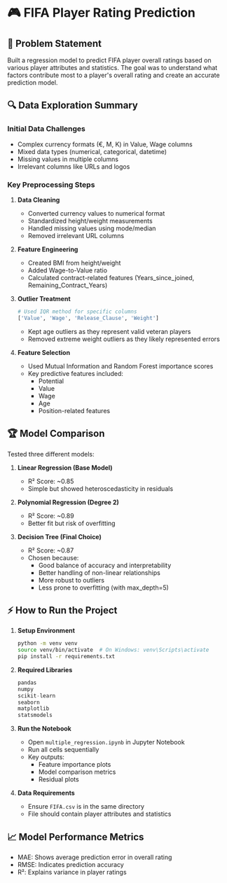 # 🎮 FIFA Player Rating Prediction

## 📌 Problem Statement
Built a regression model to predict FIFA player overall ratings based on various player attributes and statistics. The goal was to understand what factors contribute most to a player's overall rating and create an accurate prediction model.

## 🔍 Data Exploration Summary

### Initial Data Challenges
- Complex currency formats (€, M, K) in Value, Wage columns
- Mixed data types (numerical, categorical, datetime)
- Missing values in multiple columns
- Irrelevant columns like URLs and logos

### Key Preprocessing Steps
1. **Data Cleaning**
   - Converted currency values to numerical format
   - Standardized height/weight measurements
   - Handled missing values using mode/median
   - Removed irrelevant URL columns

2. **Feature Engineering**
   - Created BMI from height/weight
   - Added Wage-to-Value ratio
   - Calculated contract-related features (Years_since_joined, Remaining_Contract_Years)

3. **Outlier Treatment**
   ```python
   # Used IQR method for specific columns
   ['Value', 'Wage', 'Release_Clause', 'Weight']
   ```
   - Kept age outliers as they represent valid veteran players
   - Removed extreme weight outliers as they likely represented errors

4. **Feature Selection**
   - Used Mutual Information and Random Forest importance scores
   - Key predictive features included:
     - Potential
     - Value
     - Wage
     - Age
     - Position-related features

## 🏆 Model Comparison

Tested three different models:

1. **Linear Regression (Base Model)**
   - R² Score: ~0.85
   - Simple but showed heteroscedasticity in residuals

2. **Polynomial Regression (Degree 2)**
   - R² Score: ~0.89
   - Better fit but risk of overfitting

3. **Decision Tree (Final Choice)**
   - R² Score: ~0.87
   - Chosen because:
     - Good balance of accuracy and interpretability
     - Better handling of non-linear relationships
     - More robust to outliers
     - Less prone to overfitting (with max_depth=5)

## ⚡ How to Run the Project

1. **Setup Environment**
   ```bash
   python -m venv venv
   source venv/bin/activate  # On Windows: venv\Scripts\activate
   pip install -r requirements.txt
   ```

2. **Required Libraries**
   ```python
   pandas
   numpy
   scikit-learn
   seaborn
   matplotlib
   statsmodels
   ```

3. **Run the Notebook**
   - Open `multiple_regression.ipynb` in Jupyter Notebook
   - Run all cells sequentially
   - Key outputs:
     - Feature importance plots
     - Model comparison metrics
     - Residual plots

4. **Data Requirements**
   - Ensure `FIFA.csv` is in the same directory
   - File should contain player attributes and statistics

## 📈 Model Performance Metrics
- MAE: Shows average prediction error in overall rating
- RMSE: Indicates prediction accuracy
- R²: Explains variance in player ratings
